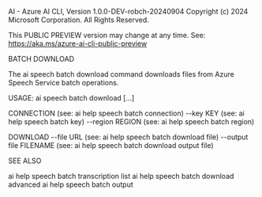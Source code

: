 AI - Azure AI CLI, Version 1.0.0-DEV-robch-20240904
Copyright (c) 2024 Microsoft Corporation. All Rights Reserved.

This PUBLIC PREVIEW version may change at any time.
See: https://aka.ms/azure-ai-cli-public-preview

BATCH DOWNLOAD

  The ai speech batch download command downloads files from Azure
  Speech Service batch operations.

USAGE: ai speech batch download [...]

  CONNECTION                      (see: ai help speech batch connection)
    --key KEY                     (see: ai help speech batch key)
    --region REGION               (see: ai help speech batch region)

  DOWNLOAD
    --file URL                    (see: ai help speech batch download file)
    --output file FILENAME        (see: ai help speech batch download output file)

SEE ALSO

  ai help speech batch transcription list
  ai help speech batch download advanced
  ai help speech batch output

